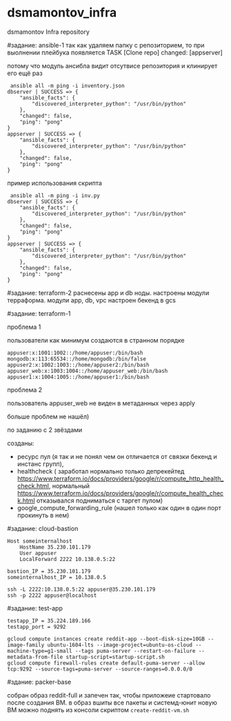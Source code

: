 # dsmamontov_infra
dsmamontov Infra repository

#задание: ansible-1
так как удаляем папку с репозиторием, то при выолнении плейбука появляется
TASK [Clone repo]
changed: [appserver]

потому что модуль ансибла видит отсутвисе репозитория и клинирует его ещё раз

```
 ansible all -m ping -i inventory.json 
dbserver | SUCCESS => {
    "ansible_facts": {
        "discovered_interpreter_python": "/usr/bin/python"
    }, 
    "changed": false, 
    "ping": "pong"
}
appserver | SUCCESS => {
    "ansible_facts": {
        "discovered_interpreter_python": "/usr/bin/python"
    }, 
    "changed": false, 
    "ping": "pong"
}

```

пример использования скрипта

```
 ansible all -m ping -i inv.py 
dbserver | SUCCESS => {
    "ansible_facts": {
        "discovered_interpreter_python": "/usr/bin/python"
    }, 
    "changed": false, 
    "ping": "pong"
}
appserver | SUCCESS => {
    "ansible_facts": {
        "discovered_interpreter_python": "/usr/bin/python"
    }, 
    "changed": false, 
    "ping": "pong"
}

```

#задание: terraform-2
раснесены app и db ноды. настроены модули терраформа. модули app, db, vpc
настроен бекенд в gcs

#задание: terraform-1

проблема 1

пользователи как минимум создаются в странном порядке

```
appuser:x:1001:1002::/home/appuser:/bin/bash
mongodb:x:113:65534::/home/mongodb:/bin/false
appuser2:x:1002:1003::/home/appuser2:/bin/bash
appuser_web:x:1003:1004::/home/appuser_web:/bin/bash
appuser1:x:1004:1005::/home/appuser1:/bin/bash
```

проблема 2

пользователь appuser_web не виден в метаданных через apply

больше проблем не нашёл)


по заданию с 2 звёздами

созданы:
* ресурс пул (я так и не понял чем он отличается от связки бекенд и инстанс групп),
* healthcheck ( заработал нормально только депрекейтед https://www.terraform.io/docs/providers/google/r/compute_http_health_check.html, нормальный https://www.terraform.io/docs/providers/google/r/compute_health_check.html отказывался подниматься с таргет пулом)
* google_compute_forwarding_rule (нашел только как один в один порт прокинуть в нем)


#задание: cloud-bastion
```
Host someinternalhost
	HostName 35.230.101.179
	User appuser
	LocalForward 2222 10.138.0.5:22
```

```
bastion_IP = 35.230.101.179
someinternalhost_IP = 10.138.0.5

ssh -L 2222:10.138.0.5:22 appuser@35.230.101.179
ssh -p 2222 appuser@localhost
```

#заданиe: test-app
```
testapp_IP = 35.224.189.166
testapp_port = 9292

gcloud compute instances create reddit-app --boot-disk-size=10GB --image-family ubuntu-1604-lts --image-project=ubuntu-os-cloud --machine-type=g1-small --tags puma-server --restart-on-failure --metadata-from-file startup-script=startup-script.sh
gcloud compute firewall-rules create default-puma-server --allow tcp:9292 --source-tags=puma-server --source-ranges=0.0.0.0/0
```

#здание: packer-base

собран образ reddit-full и запечен так, чтобы приложеие стартовало после создания ВМ.
в образ вшиты все пакеты и системд-юнит
новую ВМ можно поднять из консоли скриптом ```create-reddit-vm.sh ```
